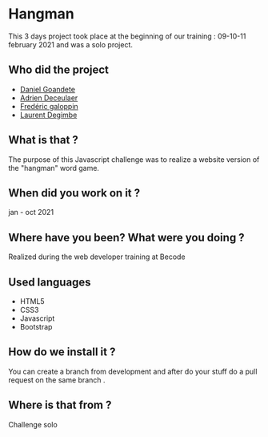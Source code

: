# Hangman

This 3 days project took place at the beginning of our training : 09-10-11 february 2021 and was a solo project.

## Who did the project 

* [Daniel Goandete](https://github.com/DanielGoandete)
* [Adrien Deceulaer](https://github.com/DeceulaerAdrien)
* [Fredéric galoppin](https://github.com/fredgaloppin)
* [Laurent Degimbe](https://github.com/DegimbeLaurent)

## What is that ?
The purpose of this Javascript challenge was to realize a website version of the "hangman" word game.

## When did you work on it ?
jan - oct 2021


## Where have you been? What were you doing ?
Realized during the web developer training at Becode

## Used languages
- HTML5
- CSS3
- Javascript
- Bootstrap
## How do we install it ?
You can create a branch from development and after do your stuff do a pull request on the same branch .
## Where is that from ?
Challenge solo


